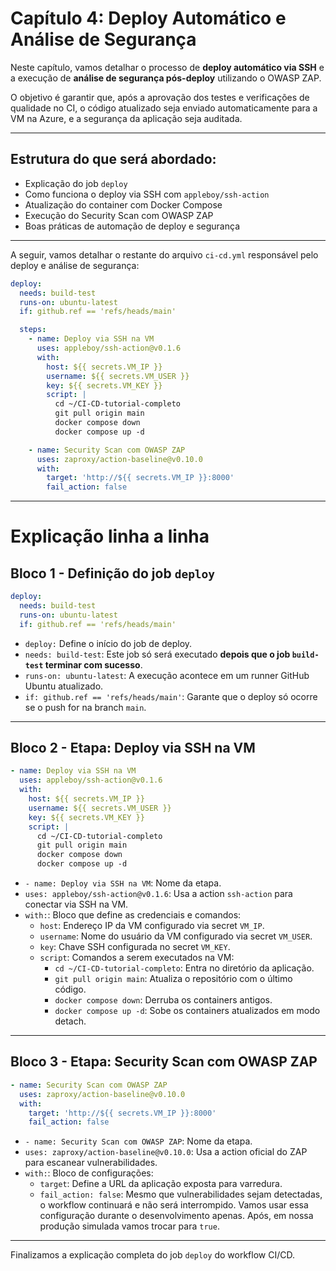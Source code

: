 # Capítulo 4: Deploy Automático e Análise de Segurança

Neste capítulo, vamos detalhar o processo de **deploy automático via SSH** e a execução de **análise de segurança pós-deploy** utilizando o OWASP ZAP.

O objetivo é garantir que, após a aprovação dos testes e verificações de qualidade no CI, o código atualizado seja enviado automaticamente para a VM na Azure, e a segurança da aplicação seja auditada.

---

## Estrutura do que será abordado:

- Explicação do job `deploy`
- Como funciona o deploy via SSH com `appleboy/ssh-action`
- Atualização do container com Docker Compose
- Execução do Security Scan com OWASP ZAP
- Boas práticas de automação de deploy e segurança

---

A seguir, vamos detalhar o restante do arquivo `ci-cd.yml` responsável pelo deploy e análise de segurança:

```yaml
deploy:
  needs: build-test
  runs-on: ubuntu-latest
  if: github.ref == 'refs/heads/main'

  steps:
    - name: Deploy via SSH na VM
      uses: appleboy/ssh-action@v0.1.6
      with:
        host: ${{ secrets.VM_IP }}
        username: ${{ secrets.VM_USER }}
        key: ${{ secrets.VM_KEY }}
        script: |
          cd ~/CI-CD-tutorial-completo
          git pull origin main
          docker compose down
          docker compose up -d

    - name: Security Scan com OWASP ZAP
      uses: zaproxy/action-baseline@v0.10.0
      with:
        target: 'http://${{ secrets.VM_IP }}:8000'
        fail_action: false
```

---

# Explicação linha a linha

## Bloco 1 - Definição do job `deploy`

```yaml
deploy:
  needs: build-test
  runs-on: ubuntu-latest
  if: github.ref == 'refs/heads/main'
```

- `deploy:` Define o início do job de deploy.
- `needs: build-test`: Este job só será executado **depois que o job `build-test` terminar com sucesso**.
- `runs-on: ubuntu-latest`: A execução acontece em um runner GitHub Ubuntu atualizado.
- `if: github.ref == 'refs/heads/main'`: Garante que o deploy só ocorre se o push for na branch `main`.

---

## Bloco 2 - Etapa: Deploy via SSH na VM

```yaml
- name: Deploy via SSH na VM
  uses: appleboy/ssh-action@v0.1.6
  with:
    host: ${{ secrets.VM_IP }}
    username: ${{ secrets.VM_USER }}
    key: ${{ secrets.VM_KEY }}
    script: |
      cd ~/CI-CD-tutorial-completo
      git pull origin main
      docker compose down
      docker compose up -d
```

- `- name: Deploy via SSH na VM`: Nome da etapa.
- `uses: appleboy/ssh-action@v0.1.6`: Usa a action `ssh-action` para conectar via SSH na VM.
- `with:`: Bloco que define as credenciais e comandos:
  - `host`: Endereço IP da VM configurado via secret `VM_IP`.
  - `username`: Nome do usuário da VM configurado via secret `VM_USER`.
  - `key`: Chave SSH configurada no secret `VM_KEY`.
  - `script`: Comandos a serem executados na VM:
    - `cd ~/CI-CD-tutorial-completo`: Entra no diretório da aplicação.
    - `git pull origin main`: Atualiza o repositório com o último código.
    - `docker compose down`: Derruba os containers antigos.
    - `docker compose up -d`: Sobe os containers atualizados em modo detach.

---

## Bloco 3 - Etapa: Security Scan com OWASP ZAP

```yaml
- name: Security Scan com OWASP ZAP
  uses: zaproxy/action-baseline@v0.10.0
  with:
    target: 'http://${{ secrets.VM_IP }}:8000'
    fail_action: false
```

- `- name: Security Scan com OWASP ZAP`: Nome da etapa.
- `uses: zaproxy/action-baseline@v0.10.0`: Usa a action oficial do ZAP para escanear vulnerabilidades.
- `with:`: Bloco de configurações:
  - `target`: Define a URL da aplicação exposta para varredura.
  - `fail_action: false`: Mesmo que vulnerabilidades sejam detectadas, o workflow continuará e não será interrompido.  Vamos usar essa configuração durante o desenvolvimento apenas.  Após, em nossa produção simulada
  vamos trocar para `true`.

---

Finalizamos a explicação completa do job `deploy` do workflow CI/CD.
